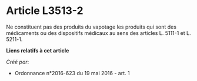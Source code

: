 # Article L3513-2

Ne constituent pas des produits du vapotage les produits qui sont des médicaments ou des dispositifs médicaux au sens des
articles L. 5111-1 et L. 5211-1.

**Liens relatifs à cet article**

_Créé par_:

  - Ordonnance n°2016-623 du 19 mai 2016 - art. 1
